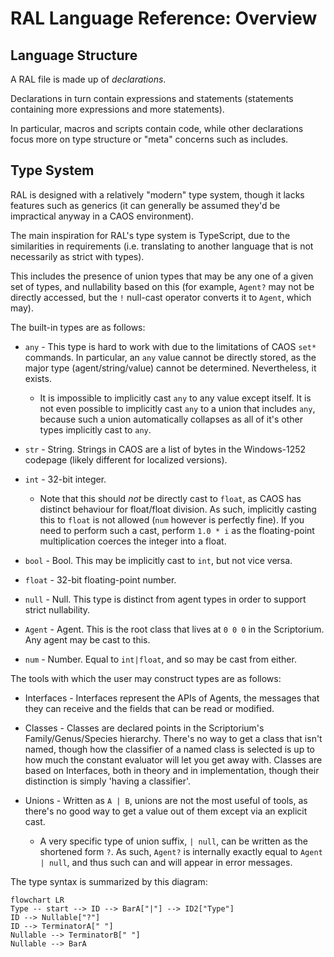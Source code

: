 # RAL Language Reference: Overview

## Language Structure

A RAL file is made up of *declarations*.

Declarations in turn contain expressions and statements (statements containing more expressions and more statements).

In particular, macros and scripts contain code, while other declarations focus more on type structure or "meta" concerns such as includes.

## Type System

RAL is designed with a relatively "modern" type system, though it lacks features such as generics (it can generally be assumed they'd be impractical anyway in a CAOS environment).

The main inspiration for RAL's type system is TypeScript, due to the similarities in requirements (i.e. translating to another language that is not necessarily as strict with types).

This includes the presence of union types that may be any one of a given set of types, and nullability based on this (for example, `Agent?` may not be directly accessed, but the `!` null-cast operator converts it to `Agent`, which may).

The built-in types are as follows:

+ `any` - This type is hard to work with due to the limitations of CAOS `set*` commands. In particular, an `any` value cannot be directly stored, as the major type (agent/string/value) cannot be determined. Nevertheless, it exists.
  
  + It is impossible to implicitly cast `any` to any value except itself.
    It is not even possible to implicitly cast `any` to a union that includes `any`, because such a union automatically collapses as all of it's other types implicitly cast to `any`.

+ `str` - String. Strings in CAOS are a list of bytes in the Windows-1252 codepage (likely different for localized versions).

+ `int` - 32-bit integer.
  
  + Note that this should *not* be directly cast to `float`, as CAOS has distinct behaviour for float/float division.
    As such, implicitly casting this to `float` is not allowed (`num` however is perfectly fine).
    If you need to perform such a cast, perform `1.0 * i` as the floating-point multiplication coerces the integer into a float.

+ `bool` - Bool. This may be implicitly cast to `int`, but not vice versa.

+ `float` - 32-bit floating-point number.

+ `null` - Null. This type is distinct from agent types in order to support strict nullability.

+ `Agent` - Agent. This is the root class that lives at `0 0 0` in the Scriptorium. Any agent may be cast to this.

+ `num` - Number. Equal to `int|float`, and so may be cast from either.

The tools with which the user may construct types are as follows:

+ Interfaces - Interfaces represent the APIs of Agents, the messages that they can receive and the fields that can be read or modified.

+ Classes - Classes are declared points in the Scriptorium's Family/Genus/Species hierarchy. There's no way to get a class that isn't named, though how the classifier of a named class is selected is up to how much the constant evaluator will let you get away with.
  Classes are based on Interfaces, both in theory and in implementation, though their distinction is simply 'having a classifier'.

+ Unions - Written as `A | B`, unions are not the most useful of tools, as there's no good way to get a value out of them except via an explicit cast.
  
  + A very specific type of union suffix, `| null`, can be written as the shortened form `?`.
    As such, `Agent?` is internally exactly equal to `Agent | null`, and thus such can and will appear in error messages.

The type syntax is summarized by this diagram:

```mermaid
flowchart LR
Type -- start --> ID --> BarA["|"] --> ID2["Type"]
ID --> Nullable["?"]
ID --> TerminatorA[" "]
Nullable --> TerminatorB[" "]
Nullable --> BarA
```
